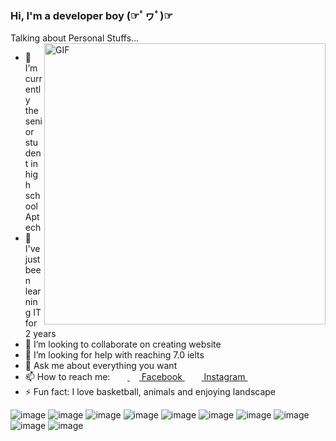 ### Hi, I'm a developer boy (☞ﾟヮﾟ)☞

<!--
**Quan-zuize/Quan-zuize** is a ✨ _special_ ✨ repository because its `README.md` (this file) appears on your GitHub profile.


-->  Talking about Personal Stuffs...

<img align="right" width="450px" alt="GIF" src="https://miro.medium.com/max/480/0*tWkX7jycteZn1qbC.gif" />

- 🔭 I’m currently the senior student in high school Aptech
- 🌱 I've just been learning IT for 2 years
- 👯 I’m looking to collaborate on creating website
- 🤔 I’m looking for help with reaching 7.0 ielts
- 💬 Ask me about everything you want
- 📫 How to reach me: &nbsp;&nbsp;&nbsp;&nbsp;&nbsp;&nbsp;<a href = "https://www.facebook.com/minis.ter.26/"> <img src = "https://cdn1.iconfinder.com/data/icons/logotypes/32/square-facebook-256.png" height= 15px width = 15px> Facebook </a>&nbsp;&nbsp;
<a href = "https://www.instagram.com/26.quan_/"><img src = "https://image.flaticon.com/icons/svg/174/174855.svg" height= 15px width = 15px> Instagram </a>&nbsp;&nbsp;
- ⚡ Fun fact: I love basketball, animals and enjoying landscape

![image](https://user-images.githubusercontent.com/61816583/126866435-86ade3f4-f0ae-496c-80f8-f5e632534a58.png)
![image](https://user-images.githubusercontent.com/61816583/126866439-a2387833-d5b4-44d5-a728-2d3a2c445d19.png)
![image](https://user-images.githubusercontent.com/61816583/126865545-40910457-c56b-451a-a271-d7a0af77a346.png)
![image](https://user-images.githubusercontent.com/61816583/126865534-6c955f79-4cb9-4ed6-934d-eb4ec9a5830a.png)
![image](https://user-images.githubusercontent.com/61816583/126865549-8b0ab197-7797-416e-a94c-6b0d2e3544ec.png)
![image](https://user-images.githubusercontent.com/61816583/126865554-8cecb407-28ed-4fc7-a801-3114c8195d4f.png)
![image](https://user-images.githubusercontent.com/61816583/126865541-6b696a57-0944-4f85-92b9-e5905898e519.png)
![image](https://user-images.githubusercontent.com/61816583/126865428-9362e70d-d739-4d9b-b7a4-59bc4a834e37.png)
![image](https://user-images.githubusercontent.com/61816583/126865560-5437831c-d892-4e2d-9617-17bcdb48ba3f.png)
![image](https://user-images.githubusercontent.com/61816583/126901065-f832f09a-b924-4eac-add0-d7836f77d87c.png)


